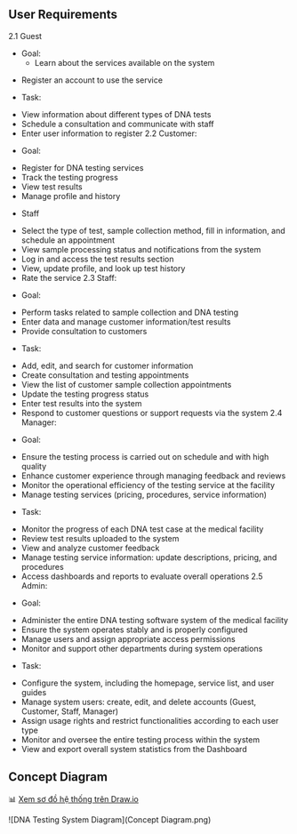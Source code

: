 

## 	User Requirements
2.1	Guest
-	Goal: 	
	+ Learn about the services available on the system
+ Register an account to use the service
-	Task:
+  View information about different types of DNA tests
+  Schedule a consultation and communicate with staff
+  Enter user information to register
2.2	Customer:
-	Goal:
+  Register for DNA testing services
+  Track the testing progress
+  View test results
+  Manage profile and history
-	Staff
+  Select the type of test, sample collection method, fill in information, and schedule an appointment
+  View sample processing status and notifications from the system
+  Log in and access the test results section
+  View, update profile, and look up test history
+  Rate the service
2.3	Staff:
-	Goal:
+  Perform tasks related to sample collection and DNA testing
+  Enter data and manage customer information/test results
+  Provide consultation to customers
-	Task:
+  Add, edit, and search for customer information
+  Create consultation and testing appointments
+  View the list of customer sample collection appointments
+  Update the testing progress status
+  Enter test results into the system
+  Respond to customer questions or support requests via the system
2.4	Manager:
-	Goal:
+  Ensure the testing process is carried out on schedule and with high quality
+  Enhance customer experience through managing feedback and reviews
+  Monitor the operational efficiency of the testing service at the facility
+  Manage testing services (pricing, procedures, service information)
-	Task:
+  Monitor the progress of each DNA test case at the medical facility
+  Review test results uploaded to the system
+  View and analyze customer feedback
+  Manage testing service information: update descriptions, pricing, and procedures
+  Access dashboards and reports to evaluate overall operations
2.5	Admin:
-	Goal:
+  Administer the entire DNA testing software system of the medical facility
+  Ensure the system operates stably and is properly configured
+  Manage users and assign appropriate access permissions
+  Monitor and support other departments during system operations
-	Task:
+  Configure the system, including the homepage, service list, and user guides
+  Manage system users: create, edit, and delete accounts (Guest, Customer, Staff, Manager)
+  Assign usage rights and restrict functionalities according to each user type
+  Monitor and oversee the entire testing process within the system
+  View and export overall system statistics from the Dashboard


## Concept Diagram

📊 [Xem sơ đồ hệ thống trên Draw.io](https://app.diagrams.net/#G1SKFOfrTQoccVk-UzYPPtAwg7NVrxOUnJ#%7B%22pageId%22%3A%22a6mbGnwGvX9pmkE2TlM8%22%7D)

![DNA Testing System Diagram](Concept Diagram.png)

